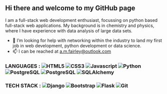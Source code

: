 ## Hi there and welcome to my GitHub page
I am a full-stack web development enthusiast, focussing on python based full-stack web applications. My background is in chemistry and physics, where I have experience with data analysis of large data sets.  
- 🤔 I’m looking for help with networking within the industry to land my first job in web development, python development or data science.
- 📫 I can be reached at a.m.fairley@outlook.com

### LANGUAGES : ![HTML5](https://img.shields.io/badge/-HTML5-E34F26?logo=html5&logoColor=white&style=flat) ![CSS3](https://img.shields.io/badge/-CSS3-0f72b7?logo=css3&logoColor=white&style=flat) ![Javascript](https://img.shields.io/badge/-JavaScript-F7DF1E?logo=javascript&logoColor=white&style=flat) ![Python](https://img.shields.io/badge/-Python-3776AB?logo=python&logoColor=white&style=flat) ![PostgreSQL](https://img.shields.io/badge/-PostgreSQL-4169E1?logo=postgreSQL&logoColor=white&style=flat) ![PostgreSQL](https://img.shields.io/badge/-PostgreSQL-4169E1?logo=postgreSQL&logoColor=white&style=flat) ![SQLAlchemy](https://img.shields.io/badge/-SQLAlchemy-D71F00?logo=SQLAlchemy&logoColor=white&style=flat)

### TECH STACK : ![Django](https://img.shields.io/badge/-Django-092E20?logo=django&logoColor=white&style=flat) ![Bootstrap](https://img.shields.io/badge/-Bootstrap-7952B3?logo=bootstrap&logoColor=white&style=flat) ![Flask](https://img.shields.io/badge/-Flask-000000?logo=flask&logoColor=white&style=flat) ![Git](https://img.shields.io/badge/-Git-F05032?logo=git&logoColor=white&style=flat)
